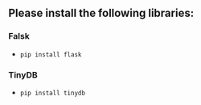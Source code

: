 ## Please install the following libraries: 

### Falsk
- `pip install flask`
### TinyDB
- `pip install tinydb`
